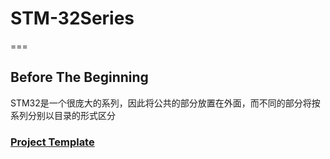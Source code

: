 # STM-32Series
===

## Before The Beginning

STM32是一个很庞大的系列，因此将公共的部分放置在外面，而不同的部分将按系列分别以目录的形式区分

### [Project Template](https://github.com/Ryzone/STM-32Series/new/main)
